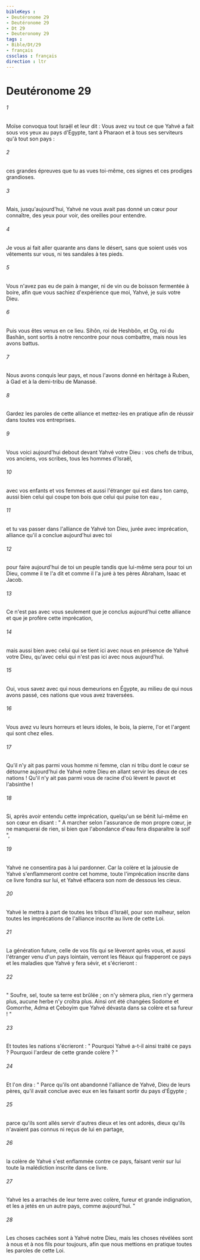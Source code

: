 ```yaml
---
bibleKeys : 
- Deutéronome 29
- Deutéronome 29
- Dt 29
- Deuteronomy 29
tags : 
- Bible/Dt/29
- français
cssclass : français
direction : ltr
---
```


# Deutéronome 29

###### 1
Moïse convoqua tout Israël et leur dit : Vous avez vu tout ce que Yahvé a fait sous vos yeux au pays d'Égypte, tant à Pharaon et à tous ses serviteurs qu'à tout son pays : 
###### 2
ces grandes épreuves que tu as vues toi-même, ces signes et ces prodiges grandioses. 
###### 3
Mais, jusqu'aujourd'hui, Yahvé ne vous avait pas donné un cœur pour connaître, des yeux pour voir, des oreilles pour entendre. 
###### 4
Je vous ai fait aller quarante ans dans le désert, sans que soient usés vos vêtements sur vous, ni tes sandales à tes pieds. 
###### 5
Vous n'avez pas eu de pain à manger, ni de vin ou de boisson fermentée à boire, afin que vous sachiez d'expérience que moi, Yahvé, je suis votre Dieu. 
###### 6
Puis vous êtes venus en ce lieu. Sihôn, roi de Heshbôn, et Og, roi du Bashân, sont sortis à notre rencontre pour nous combattre, mais nous les avons battus. 
###### 7
Nous avons conquis leur pays, et nous l'avons donné en héritage à Ruben, à Gad et à la demi-tribu de Manassé. 
###### 8
Gardez les paroles de cette alliance et mettez-les en pratique afin de réussir dans toutes vos entreprises. 
###### 9
Vous voici aujourd'hui debout devant Yahvé votre Dieu : vos chefs de tribus, vos anciens, vos scribes, tous les hommes d'Israël, 
###### 10
avec vos enfants et vos femmes et aussi l'étranger qui est dans ton camp, aussi bien celui qui coupe ton bois que celui qui puise ton eau , 
###### 11
et tu vas passer dans l'alliance de Yahvé ton Dieu, jurée avec imprécation, alliance qu'il a conclue aujourd'hui avec toi 
###### 12
pour faire aujourd'hui de toi un peuple tandis que lui-même sera pour toi un Dieu, comme il te l'a dit et comme il l'a juré à tes pères Abraham, Isaac et Jacob. 
###### 13
Ce n'est pas avec vous seulement que je conclus aujourd'hui cette alliance et que je profère cette imprécation, 
###### 14
mais aussi bien avec celui qui se tient ici avec nous en présence de Yahvé votre Dieu, qu'avec celui qui n'est pas ici avec nous aujourd'hui. 
###### 15
Oui, vous savez avec qui nous demeurions en Égypte, au milieu de qui nous avons passé, ces nations que vous avez traversées. 
###### 16
Vous avez vu leurs horreurs et leurs idoles, le bois, la pierre, l'or et l'argent qui sont chez elles. 
###### 17
Qu'il n'y ait pas parmi vous homme ni femme, clan ni tribu dont le cœur se détourne aujourd'hui de Yahvé notre Dieu en allant servir les dieux de ces nations ! Qu'il n'y ait pas parmi vous de racine d'où lèvent le pavot et l'absinthe ! 
###### 18
Si, après avoir entendu cette imprécation, quelqu'un se bénit lui-même en son cœur en disant : " A marcher selon l'assurance de mon propre cœur, je ne manquerai de rien, si bien que l'abondance d'eau fera disparaître la soif ", 
###### 19
Yahvé ne consentira pas à lui pardonner. Car la colère et la jalousie de Yahvé s'enflammeront contre cet homme, toute l'imprécation inscrite dans ce livre fondra sur lui, et Yahvé effacera son nom de dessous les cieux. 
###### 20
Yahvé le mettra à part de toutes les tribus d'Israël, pour son malheur, selon toutes les imprécations de l'alliance inscrite au livre de cette Loi. 
###### 21
La génération future, celle de vos fils qui se lèveront après vous, et aussi l'étranger venu d'un pays lointain, verront les fléaux qui frapperont ce pays et les maladies que Yahvé y fera sévir, et s'écrieront : 
###### 22
" Soufre, sel, toute sa terre est brûlée ; on n'y sèmera plus, rien n'y germera plus, aucune herbe n'y croîtra plus. Ainsi ont été changées Sodome et Gomorrhe, Adma et Çeboyim que Yahvé dévasta dans sa colère et sa fureur ! " 
###### 23
Et toutes les nations s'écrieront : " Pourquoi Yahvé a-t-il ainsi traité ce pays ? Pourquoi l'ardeur de cette grande colère ? " 
###### 24
Et l'on dira : " Parce qu'ils ont abandonné l'alliance de Yahvé, Dieu de leurs pères, qu'il avait conclue avec eux en les faisant sortir du pays d'Égypte ; 
###### 25
parce qu'ils sont allés servir d'autres dieux et les ont adorés, dieux qu'ils n'avaient pas connus ni reçus de lui en partage, 
###### 26
la colère de Yahvé s'est enflammée contre ce pays, faisant venir sur lui toute la malédiction inscrite dans ce livre. 
###### 27
Yahvé les a arrachés de leur terre avec colère, fureur et grande indignation, et les a jetés en un autre pays, comme aujourd'hui. " 
###### 28
Les choses cachées sont à Yahvé notre Dieu, mais les choses révélées sont à nous et à nos fils pour toujours, afin que nous mettions en pratique toutes les paroles de cette Loi. 
